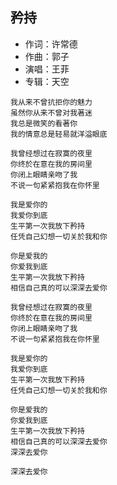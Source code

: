 ## 矜持

* 作词：许常德
* 作曲：郭子
* 演唱：王菲
* 专辑：天空

```
我从来不曾抗拒你的魅力
虽然你从来不曾对我著迷
我总是微笑的看著你
我的情意总是轻易就洋溢眼底

我曾经想过在寂寞的夜里
你终於在意在我的房间里
你闭上眼睛亲吻了我
不说一句紧紧抱我在你怀里

我是爱你的
我爱你到底
生平第一次我放下矜持
任凭自己幻想一切关於我和你

你是爱我的
你爱我到底
生平第一次我放下矜持
相信自己真的可以深深去爱你
```

```
我曾经想过在寂寞的夜里
你终於在意在我的房间里
你闭上眼睛亲吻了我
不说一句紧紧抱我在你怀里

我是爱你的
我爱你到底
生平第一次我放下矜持
任凭自己幻想一切关於我和你

你是爱我的
你爱我到底
生平第一次我放下矜持
相信自己真的可以深深去爱你
深深去爱你
 
深深去爱你
```
